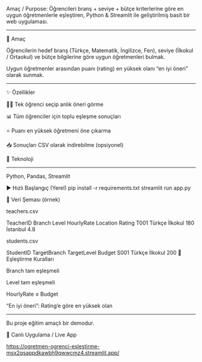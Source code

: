 Amaç / Purpose:
Öğrencileri branş + seviye + bütçe kriterlerine göre en uygun öğretmenlerle eşleştiren, Python & Streamlit ile geliştirilmiş basit bir web uygulaması.

------------------------------------------------------------------------------------------------------------------------------------------------------

🎯 Amaç

Öğrencilerin hedef branş (Türkçe, Matematik, İngilizce, Fen), seviye (İlkokul / Ortaokul) ve bütçe bilgilerine göre uygun öğretmenleri bulmak.

Uygun öğretmenler arasından puanı (rating) en yüksek olanı “en iyi öneri” olarak sunmak.

----------------------------------------------------------------------------------------

✨ Özellikler

👩‍🎓 Tek öğrenci seçip anlık öneri görme

📊 Tüm öğrenciler için toplu eşleşme sonuçları

⭐ Puanı en yüksek öğretmeni öne çıkarma

📥 Sonuçları CSV olarak indirebilme (opsiyonel)

🔧 Teknoloji

---------------------------------------------

Python, Pandas, Streamlit

▶️ Hızlı Başlangıç (Yerel)
pip install -r requirements.txt
streamlit run app.py

📁 Veri Şeması (örnek)

teachers.csv

TeacherID	Branch	Level	HourlyRate	Location	Rating
T001	Türkçe	İlkokul	180	İstanbul	4.8

students.csv

StudentID	TargetBranch	TargetLevel	Budget
S001	Türkçe	İlkokul	200
🧠 Eşleştirme Kuralları

Branch tam eşleşmeli

Level tam eşleşmeli

HourlyRate ≤ Budget

“En iyi öneri”: Rating’e göre en yüksek olan

-----------------------------------------------



Bu proje eğitim amaçlı bir demodur. 

🔗 Canlı Uygulama / Live App

https://ogretmen-ogrenci-eslestirme-msx2qsappdkawbh9qwwcmz4.streamlit.app/
